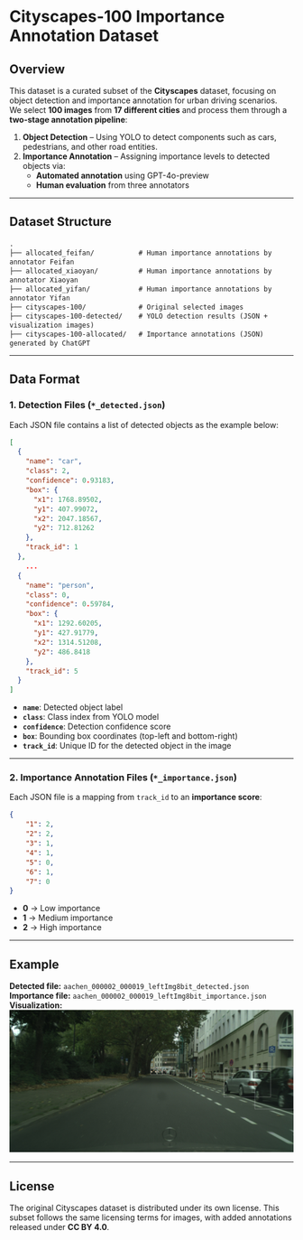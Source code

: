 # Cityscapes-100 Importance Annotation Dataset

## Overview
This dataset is a curated subset of the **Cityscapes** dataset, focusing on object detection and importance annotation for urban driving scenarios.  
We select **100 images** from **17 different cities** and process them through a **two-stage annotation pipeline**:

1. **Object Detection** – Using YOLO to detect components such as cars, pedestrians, and other road entities.
2. **Importance Annotation** – Assigning importance levels to detected objects via:
   - **Automated annotation** using GPT-4o-preview
   - **Human evaluation** from three annotators

---

## Dataset Structure

```
.
├── allocated_feifan/           # Human importance annotations by annotator Feifan
├── allocated_xiaoyan/          # Human importance annotations by annotator Xiaoyan
├── allocated_yifan/            # Human importance annotations by annotator Yifan
├── cityscapes-100/             # Original selected images
├── cityscapes-100-detected/    # YOLO detection results (JSON + visualization images)
├── cityscapes-100-allocated/   # Importance annotations (JSON) generated by ChatGPT
```

---

## Data Format

### 1. Detection Files (`*_detected.json`)
Each JSON file contains a list of detected objects as the example below:

```json
[
  {
    "name": "car",
    "class": 2,
    "confidence": 0.93183,
    "box": {
      "x1": 1768.89502,
      "y1": 407.99072,
      "x2": 2047.18567,
      "y2": 712.81262
    },
    "track_id": 1
  },
    ...
  {
    "name": "person",
    "class": 0,
    "confidence": 0.59784,
    "box": {
      "x1": 1292.60205,
      "y1": 427.91779,
      "x2": 1314.51208,
      "y2": 486.8418
    },
    "track_id": 5
  }
]
```

- **`name`**: Detected object label  
- **`class`**: Class index from YOLO model  
- **`confidence`**: Detection confidence score  
- **`box`**: Bounding box coordinates (top-left and bottom-right)  
- **`track_id`**: Unique ID for the detected object in the image  

---

### 2. Importance Annotation Files (`*_importance.json`)
Each JSON file is a mapping from `track_id` to an **importance score**:

```json
{
    "1": 2,
    "2": 2,
    "3": 1,
    "4": 1,
    "5": 0,
    "6": 1,
    "7": 0
}
```

- **0** → Low importance  
- **1** → Medium importance  
- **2** → High importance  

---

## Example
**Detected file:** `aachen_000002_000019_leftImg8bit_detected.json`  
**Importance file:** `aachen_000002_000019_leftImg8bit_importance.json`  
**Visualization:**  
![Detection Example](./cityscapes-100-detected/aachen_000002_000019_leftImg8bit_detected.jpg)

---

## License
The original Cityscapes dataset is distributed under its own license. This subset follows the same licensing terms for images, with added annotations released under **CC BY 4.0**.
